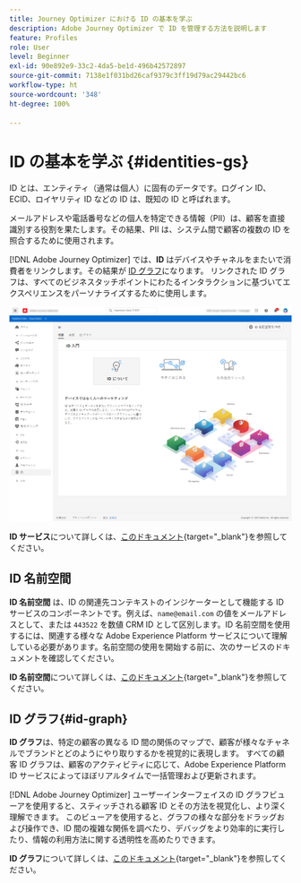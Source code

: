 ```yaml
---
title: Journey Optimizer における ID の基本を学ぶ
description: Adobe Journey Optimizer で ID を管理する方法を説明します
feature: Profiles
role: User
level: Beginner
exl-id: 90e892e9-33c2-4da5-be1d-496b42572897
source-git-commit: 7138e1f031bd26caf9379c3ff19d79ac29442bc6
workflow-type: ht
source-wordcount: '348'
ht-degree: 100%

---
```


# ID の基本を学ぶ {#identities-gs}

ID とは、エンティティ（通常は個人）に固有のデータです。ログイン ID、ECID、ロイヤリティ ID などの ID は、既知の ID と呼ばれます。

メールアドレスや電話番号などの個人を特定できる情報（PII）は、顧客を直接識別する役割を果たします。その結果、PII は、システム間で顧客の複数の ID を照合するために使用されます。

 [!DNL Adobe Journey Optimizer] では、**ID** はデバイスやチャネルをまたいで消費者をリンクします。その結果が [ID グラフ](#id-graph)になります。 リンクされた ID グラフは、すべてのビジネスタッチポイントにわたるインタラクションに基づいてエクスペリエンスをパーソナライズするために使用します。

![](assets/identities-home.png)

**ID サービス**&#x200B;について詳しくは、[このドキュメント](https://experienceleague.adobe.com/docs/experience-platform/identity/home.html?lang=ja){target=&quot;_blank&quot;}を参照してください。

## ID 名前空間

**ID 名前空間** は、ID の関連先コンテキストのインジケーターとして機能する ID サービスのコンポーネントです。例えば、`name@email.com` の値をメールアドレスとして、または `443522` を数値 CRM ID として区別します。ID 名前空間を使用するには、関連する様々な Adobe Experience Platform サービスについて理解している必要があります。名前空間の使用を開始する前に、次のサービスのドキュメントを確認してください。

**ID 名前空間**&#x200B;について詳しくは、[このドキュメント](https://experienceleague.adobe.com/docs/experience-platform/identity/namespaces.html?lang=ja){target=&quot;_blank&quot;}を参照してください。

## ID グラフ{#id-graph}

**ID グラフ**&#x200B;は、特定の顧客の異なる ID 間の関係のマップで、顧客が様々なチャネルでブランドとどのようにやり取りするかを視覚的に表現します。 すべての顧客 ID グラフは、顧客のアクティビティに応じて、Adobe Experience Platform ID サービスによってほぼリアルタイムで一括管理および更新されます。

[!DNL Adobe Journey Optimizer] ユーザーインターフェイスの ID グラフビューアを使用すると、スティッチされる顧客 ID とその方法を視覚化し、より深く理解できます。 このビューアを使用すると、グラフの様々な部分をドラッグおよび操作でき、ID 間の複雑な関係を調べたり、デバッグをより効率的に実行したり、情報の利用方法に関する透明性を高めたりできます。

**ID グラフ**&#x200B;について詳しくは、[このドキュメント](https://experienceleague.adobe.com/docs/experience-platform/identity/ui/identity-graph-viewer.html?lang=ja){target=&quot;_blank&quot;}を参照してください。
